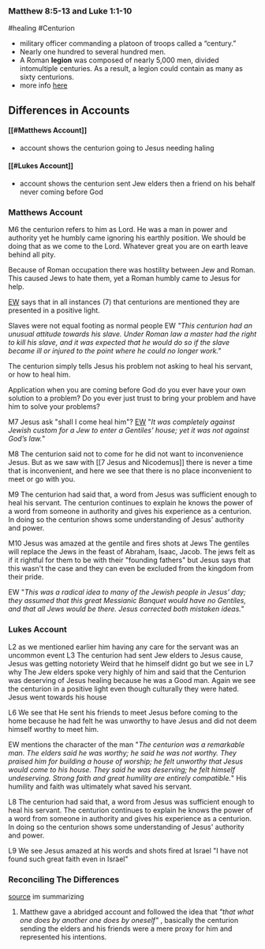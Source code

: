 ### Matthew 8:5-13 and Luke 1:1-10
#healing
#Centurion
- military officer commanding a platoon of troops called a “century.” 
- Nearly one hundred to several hundred men. 
- A Roman **legion** was composed of nearly 5,000 men, divided intomultiple centuries. As a result, a legion could contain as many as sixty centurions. 
- more info [here](https://www.gotquestions.org/Roman-Centurion.html)

## Differences in Accounts
#### [[#Matthews Account]]  
- account shows the centurion going to Jesus needing haling
#### [[#Lukes Account]]
- account shows the centurion sent Jew elders then a friend on his behalf never coming before God


### Matthews Account
M6 the centurion refers to him as Lord. He was a man in power and authority yet he humbly came ignoring his earthly position. We should be doing that as we come to the Lord. Whatever great you are on earth leave behind all pity. 

Because of Roman occupation there was hostility between Jew and Roman. This caused Jews to hate them, yet a Roman humbly came to Jesus for help. 

[EW](https://enduringword.com/bible-commentary/matthew-8/) says that in all instances (7) that centurions are mentioned they are presented in a positive light. 

Slaves were not equal footing as normal people EW *"This centurion had an unusual attitude towards his slave. Under Roman law a master had the right to kill his slave, and it was expected that he would do so if the slave became ill or injured to the point where he could no longer work."*

The centurion simply tells Jesus his problem not asking to heal his servant, or how to heal him. 

Application when you are coming before God do you ever have your own solution to a problem?
Do you ever just trust to bring your problem and have him to solve your problems? 

M7 Jesus ask "shall I come heal him"?
[EW](https://enduringword.com/bible-commentary/matthew-8/) "*It was completely against Jewish custom for a Jew to enter a Gentiles’ house; yet it was not against God’s law.*"

M8 The centurion said not to come for he did not want to inconvenience Jesus. But as we saw with [[7 Jesus and Nicodemus]] there is never a time that is inconvenient, and here we see that there is no place inconvenient to meet or go with you.   

M9 The centurion had said that, a word from Jesus was sufficient enough to heal his servant. The centurion continues to explain he knows the power of a word from someone in authority and gives his experience as a centurion. In doing so the centurion shows some understanding of Jesus' authority and power. 

M10 Jesus was amazed at the gentile and fires shots at Jews
The gentiles will replace the Jews in the feast of Abraham, Isaac, Jacob. The jews felt as if it rightful for them to be with their "founding fathers" but Jesus says that this wasn't the case and they can even be excluded from the kingdom from their pride.

EW "*This was a radical idea to many of the Jewish people in Jesus’ day; they assumed that this great Messianic Banquet would have no Gentiles, and that all Jews would be there. Jesus corrected both mistaken ideas.*"

### Lukes Account
L2 as we mentioned earlier him having any care for the servant was an uncommon event 
L3 The centurion had sent Jew elders to Jesus cause, Jesus was getting notoriety 
Weird that he himself didnt go but we see in L7 why
The Jew elders spoke very highly of him and said that the Centurion was deserving of Jesus healing because he was a Good man. Again we see the centurion in a positive light even though culturally they were hated. 
Jesus went towards his house 

L6 We see that He sent his friends to meet Jesus before coming to the home because he had felt he was unworthy to have Jesus and did not deem himself worthy to meet him.

EW mentions the character of the man "*The centurion was a remarkable man. The elders said he was worthy; he said he was not worthy. They praised him for building a house of worship; he felt unworthy that Jesus would come to his house. They said he was deserving; he felt himself undeserving. Strong faith and great humility are entirely compatible.*" 
His humility and faith was ultimately what saved his servant. 

L8 The centurion had said that, a word from Jesus was sufficient enough to heal his servant. The centurion continues to explain he knows the power of a word from someone in authority and gives his experience as a centurion. In doing so the centurion shows some understanding of Jesus' authority and power. 

L9 We see Jesus amazed at his words and shots fired at Israel "I have not found such great faith even in Israel"


### Reconciling The Differences
[source](https://answersingenesis.org/contradictions-in-the-bible/centurion-contradiction/) im summarizing
1. Matthew gave a abridged account and followed the idea that *"that what one does by another one does by oneself"* , basically the centurion sending the elders and his friends were a mere proxy for him and represented his intentions. 